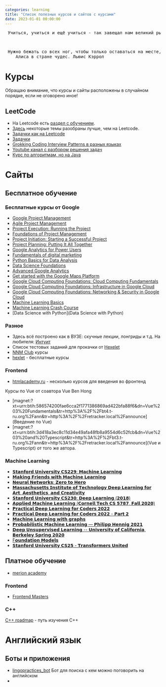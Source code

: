 ```yaml
---
categories: learning
title: "Список полезных курсов и сайтов с курсами"
date: 2023-01-01 00:00:00
---
```


<pre>
 Учиться, учиться и ещё учиться - так завещал нам великий рынок!
</pre>

<br>

<pre>
 Нужно бежать со всех ног, чтобы только оставаться на месте, а чтобы куда-то попасть, надо бежать как минимум вдвое быстрее!
    Алиса в стране чудес. Льюис Кэррол
</pre>

# Курсы 

Обращаю внимание, что курсы и сайты расположены в случайном порядке, если не оговорено иное!

## LeetCode
* На Leetcode есть [раздел с обучением](https://leetcode.com/explore/learn/).
* [Здесь](https://labuladong.gitbook.io/algo-en/iii.-algorithmic-thinking/detailedbinarysearch) некоторые темы разобраны лучше, чем на Leetcode.
* [Задачки как на Leetcode](https://seanprashad.com/leetcode-patterns/)
* [Задачки](https://www.teamblind.com/post/New-Year-Gift---Curated-List-of-Top-100-LeetCode-Questions-to-Save-Your-Time-OaM1orEU)
* [Grokking Coding Interview Patterns в разных языках](https://www.educative.io/courses/grokking-the-coding-interview)
* [Youtube канал с разбором решения задач](https://www.youtube.com/c/neetcode)
* [Курс по алгоритмам, но на Java](https://www.coursera.org/learn/algorithms-part1#syllabus)

# Сайты

## Бесплатное обучение
### Бесплатные курсы от Google
* [Google Project Management](https://www.coursya.com/product/google-project-management-2)
* [Agile Project Management](https://www.coursya.com/product/agile-project-management)
* [Project Execution: Running the Project](https://www.coursya.com/product/project-execution-running-the-project)
* [Foundations of Project Management](https://www.coursya.com/product/foundations-of-project-management)
* [Project Initiation: Starting a Successful Project](https://www.coursya.com/product/project-initiation-starting-a-successful-project)
* [Project Planning: Putting It All Together](https://www.coursya.com/product/project-planning-putting-it-all-together/)
* [Google Analytics for Power Users](https://www.coursya.com/product/google-analytics-certification-coursya)
* [Fundamentals of digital marketing](https://www.coursya.com/product/fundamentals-of-digital-marketing-course)
* [Python Basics for Data Analysis](https://www.coursya.com/product/learn-python-basics-for-data-analysis)
* [Data Science Foundations](https://www.coursya.com/product/data-science-foundations)
* [Advanced Google Analytics](https://www.coursya.com/product/google-data-analytics)
* [Get started with the Google Maps Platform](https://www.coursya.com/product/get-started-with-google-maps-platform-web-google-developers)
* [Google Cloud Computing Foundations: Cloud Computing Fundamentals](https://www.coursya.com/product/google-cloud-computing-foundations-cloud-computing-fundamentals-google-cloud-skills-boost)
* [Google Cloud Computing Foundations: Infrastructure in Google Cloud](https://www.coursya.com/product/google-cloud-computing-foundations-infrastructure-in-google-cloud-google-cloud-skills-boost)
* [Google Cloud Computing Foundations: Networking & Security in Google Cloud](https://www.coursya.com/product/google-cloud-computing-foundations-networking-security-in-google-cloud-google-cloud-skills-boost)
* [Machine Learning Basics](https://www.coursya.com/product/machine-learning-basics-courses-google-digital-skills-unlocked)
* [Machine Learning Crash Course](https://www.coursya.com/product/machine-learning-crash-course)
* [Data Science with Python](Data Science with Python)
### Разное

* Здесь всё построено как в ВУЗЕ: скучные лекции, лонгриды и т.д. На любителя: [Интуит](https://intuit.ru/i)
* Список тестовых заданий для прокачки от [Hexelet](https://github.com/Hexlet/ru-test-assignments)
* [NNM Club](https://nnmclub.to/forum/viewforum.php?f=463) курсы
* [hexlet](https://ru.hexlet.io/webinars) - бесплатные курсы

### Frontend
* [htmlacademy.ru](https://htmlacademy.ru/courses#fe-start) - несколько курсов для введения во фронтенд

Курсы по Vue от соавтора Vue Ben Hong
* [magnet:?xt=urn:btih:586574200fae6cca2f1771386869ad422bfa88f6&dn=Vue%203%20Fundamentals&tr=http%3A%2F%2Fbt4.t-ru.org%2Fann&tr=http%3A%2F%2Fretracker.local%2Fannounce](Введение по Vue)
* [magnet:?xt=urn:btih:3d418a3ec8c11d34e49afa48fb8a9554d6c52fcb&dn=Vue%203%20and%20Typescript&tr=http%3A%2F%2Fbt3.t-ru.org%2Fann&tr=http%3A%2F%2Fretracker.local%2Fannounce](Vue и Typescript) от того же автора.
### Machine Learning

* [𝗦𝘁𝗮𝗻𝗳𝗼𝗿𝗱 𝗨𝗻𝗶𝘃𝗲𝗿𝘀𝗶𝘁𝘆 𝗖𝗦𝟮𝟮𝟵: 𝗠𝗮𝗰𝗵𝗶𝗻𝗲 𝗟𝗲𝗮𝗿𝗻𝗶𝗻𝗴](https://www.youtube.com/playlist?list=PLoROMvodv4rMiGQp3WXShtMGgzqpfVfbU)
* [𝗠𝗮𝗸𝗶𝗻𝗴 𝗙𝗿𝗶𝗲𝗻𝗱𝘀 𝘄𝗶𝘁𝗵 𝗠𝗮𝗰𝗵𝗶𝗻𝗲 𝗟𝗲𝗮𝗿𝗻𝗶𝗻𝗴](https://www.youtube.com/playlist?list=PLRKtJ4IpxJpDxl0NTvNYQWKCYzHNuy2xG)
* [𝗡𝗲𝘂𝗿𝗮𝗹 𝗡𝗲𝘁𝘄𝗼𝗿𝗸𝘀: 𝗭𝗲𝗿𝗼 𝘁𝗼 𝗛𝗲𝗿𝗼](https://www.youtube.com/playlist?list=PLAqhIrjkxbuWI23v9cThsA9GvCAUhRvKZ)
* [𝗠𝗮𝘀𝘀𝗮𝗰𝗵𝘂𝘀𝗲𝘁𝘁𝘀 𝗜𝗻𝘀𝘁𝗶𝘁𝘂𝘁𝗲 𝗼𝗳 𝗧𝗲𝗰𝗵𝗻𝗼𝗹𝗼𝗴𝘆 𝗗𝗲𝗲𝗽 𝗟𝗲𝗮𝗿𝗻𝗶𝗻𝗴 𝗳𝗼𝗿 𝗔𝗿𝘁, 𝗔𝗲𝘀𝘁𝗵𝗲𝘁𝗶𝗰𝘀, 𝗮𝗻𝗱 𝗖𝗿𝗲𝗮𝘁𝗶𝘃𝗶𝘁𝘆](https://www.youtube.com/playlist?list=PLCpMvp7ftsnIbNwRnQJbDNRqO6qiN3EyH)
* [𝗦𝘁𝗮𝗻𝗳𝗼𝗿𝗱 𝗨𝗻𝗶𝘃𝗲𝗿𝘀𝗶𝘁𝘆 𝗖𝗦𝟮𝟯𝟬: 𝗗𝗲𝗲𝗽 𝗟𝗲𝗮𝗿𝗻𝗶𝗻𝗴 (𝟮𝟬𝟭𝟴)](https://www.youtube.com/playlist?list=PLoROMvodv4rOABXSygHTsbvUz4G_YQhOb)
* [𝗔𝗽𝗽𝗹𝗶𝗲𝗱 𝗠𝗮𝗰𝗵𝗶𝗻𝗲 𝗟𝗲𝗮𝗿𝗻𝗶𝗻𝗴 (𝗖𝗼𝗿𝗻𝗲𝗹𝗹 𝗧𝗲𝗰𝗵 𝗖𝗦 𝟱𝟳𝟴𝟳, 𝗙𝗮𝗹𝗹 𝟮𝟬𝟮𝟬)](https://www.youtube.com/playlist?list=PL2UML_KCiC0UlY7iCQDSiGDMovaupqc83)
* [𝗣𝗿𝗮𝗰𝘁𝗶𝗰𝗮𝗹 𝗗𝗲𝗲𝗽 𝗟𝗲𝗮𝗿𝗻𝗶𝗻𝗴 𝗳𝗼𝗿 𝗖𝗼𝗱𝗲𝗿𝘀 𝟮𝟬𝟮𝟮](https://www.youtube.com/playlist?list=PLfYUBJiXbdtSvpQjSnJJ_PmDQB_VyT5iU)
* [𝗣𝗿𝗮𝗰𝘁𝗶𝗰𝗮𝗹 𝗗𝗲𝗲𝗽 𝗟𝗲𝗮𝗿𝗻𝗶𝗻𝗴 𝗳𝗼𝗿 𝗖𝗼𝗱𝗲𝗿𝘀 𝟮𝟬𝟮𝟮 - 𝗣𝗮𝗿𝘁 𝟮](https://www.youtube.com/watch?v=_7rMfsA24Ls&ab_channel=JeremyHoward)
* [𝗠𝗮𝗰𝗵𝗶𝗻𝗲 𝗟𝗲𝗮𝗿𝗻𝗶𝗻𝗴 𝘄𝗶𝘁𝗵 𝗴𝗿𝗮𝗽𝗵𝘀](https://www.youtube.com/playlist?list=PLzrCXlf6ypbxS5OYOY3EN_0u2fDuIT6Gt)
* [𝗣𝗿𝗼𝗯𝗮𝗯𝗶𝗹𝗶𝘀𝘁𝗶𝗰 𝗠𝗮𝗰𝗵𝗶𝗻𝗲 𝗟𝗲𝗮𝗿𝗻𝗶𝗻𝗴 — 𝗣𝗵𝗶𝗹𝗶𝗽𝗽 𝗛𝗲𝗻𝗻𝗶𝗴 𝟮𝟬𝟮𝟭](https://www.youtube.com/playlist?list=PL05umP7R6ij1tHaOFY96m5uX3J21a6yNd)
* [𝗗𝗲𝗲𝗽 𝗨𝗻𝘀𝘂𝗽𝗲𝗿𝘃𝗶𝘀𝗲𝗱 𝗟𝗲𝗮𝗿𝗻𝗶𝗻𝗴 -- 𝗨𝗻𝗶𝘃𝗲𝗿𝘀𝗶𝘁𝘆 𝗼𝗳 𝗖𝗮𝗹𝗶𝗳𝗼𝗿𝗻𝗶𝗮, 𝗕𝗲𝗿𝗸𝗲𝗹𝗲𝘆 𝗦𝗽𝗿𝗶𝗻𝗴 𝟮𝟬𝟮𝟬](https://www.youtube.com/playlist?list=PLwRJQ4m4UJjPiJP3691u-qWwPGVKzSlNP)
* [F𝗼𝘂𝗻𝗱𝗮𝘁𝗶𝗼𝗻 𝗠𝗼𝗱𝗲𝗹𝘀](https://www.youtube.com/playlist?list=PL9t0xVFP90GD8hox0KipBkJcLX_C3ja67)
* [𝗦𝘁𝗮𝗻𝗳𝗼𝗿𝗱 𝗨𝗻𝗶𝘃𝗲𝗿𝘀𝗶𝘁𝘆 𝗖𝗦𝟮𝟱 - 𝗧𝗿𝗮𝗻𝘀𝗳𝗼𝗿𝗺𝗲𝗿𝘀 𝗨𝗻𝗶𝘁𝗲𝗱](https://www.youtube.com/playlist?list=PLoROMvodv4rNiJRchCzutFw5ItR_Z27CM)

## Платное обучение

* [merion academy](https://wiki.merionet.ru/merion-academy/)

### Frontend

* [Frontend Masters](https://frontendmasters.com/)

### C++
[C++ roadmap](https://salmer.github.io/CppDeveloperRoadmap/) - путь изучения C++
# Английский язык
## Боты и приложения
* [lingopractices_bot](https://t.me/lingopractices_bot) Бот для поиска с кем можно поговорить на английском
* 